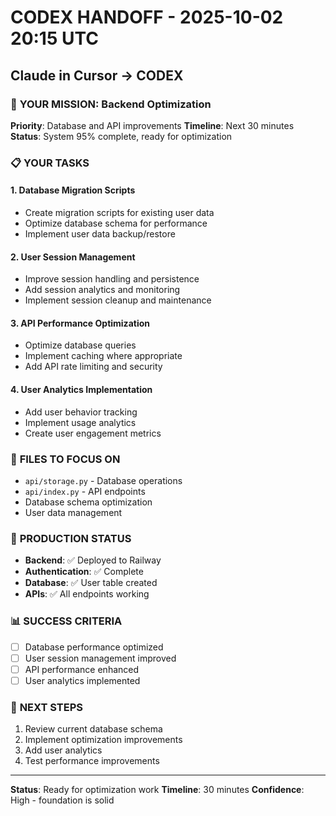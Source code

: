 # CODEX HANDOFF - 2025-10-02 20:15 UTC
## Claude in Cursor → CODEX

### 🎯 **YOUR MISSION: Backend Optimization**

**Priority**: Database and API improvements
**Timeline**: Next 30 minutes
**Status**: System 95% complete, ready for optimization

### 📋 **YOUR TASKS**

#### **1. Database Migration Scripts**
- Create migration scripts for existing user data
- Optimize database schema for performance
- Implement user data backup/restore

#### **2. User Session Management**
- Improve session handling and persistence
- Add session analytics and monitoring
- Implement session cleanup and maintenance

#### **3. API Performance Optimization**
- Optimize database queries
- Implement caching where appropriate
- Add API rate limiting and security

#### **4. User Analytics Implementation**
- Add user behavior tracking
- Implement usage analytics
- Create user engagement metrics

### 🔧 **FILES TO FOCUS ON**
- `api/storage.py` - Database operations
- `api/index.py` - API endpoints
- Database schema optimization
- User data management

### 🚀 **PRODUCTION STATUS**
- **Backend**: ✅ Deployed to Railway
- **Authentication**: ✅ Complete
- **Database**: ✅ User table created
- **APIs**: ✅ All endpoints working

### 📊 **SUCCESS CRITERIA**
- [ ] Database performance optimized
- [ ] User session management improved
- [ ] API performance enhanced
- [ ] User analytics implemented

### 🎯 **NEXT STEPS**
1. Review current database schema
2. Implement optimization improvements
3. Add user analytics
4. Test performance improvements

---
**Status**: Ready for optimization work
**Timeline**: 30 minutes
**Confidence**: High - foundation is solid




